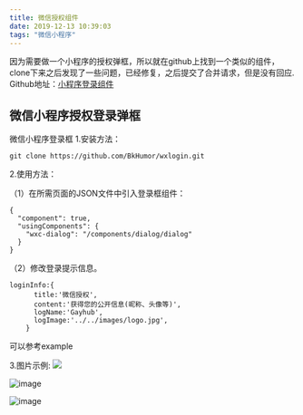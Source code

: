```yaml
---
title: 微信授权组件
date: 2019-12-13 10:39:03
tags: "微信小程序"
---
```

因为需要做一个小程序的授权弹框，所以就在github上找到一个类似的组件，clone下来之后发现了一些问题，已经修复，之后提交了合并请求，但是没有回应.
Github地址：[小程序登录组件]([https://github.com/AnsonZnl/wxlogin](https://github.com/AnsonZnl/wxlogin)
)

## 微信小程序授权登录弹框

微信小程序登录框
1.安装方法：

```
git clone https://github.com/BkHumor/wxlogin.git
```
2.使用方法：

（1）在所需页面的JSON文件中引入登录框组件：

```
{
  "component": true,
  "usingComponents": {
    "wxc-dialog": "/components/dialog/dialog"
  }
}
```
（2）修改登录提示信息。

```
loginInfo:{
      title:'微信授权',
      content:'获得您的公开信息(昵称、头像等)',
      logName:'Gayhub',
      logImage:'../../images/logo.jpg',
    }
```

可以参考example


3.图片示例:
![](https://upload-images.jianshu.io/upload_images/7072486-70ad5a236b2de8c1.png)

![image](https://upload-images.jianshu.io/upload_images/7072486-b4ae4977f0f1806e?imageMogr2/auto-orient/strip%7CimageView2/2/w/1240)
 
![image](https://upload-images.jianshu.io/upload_images/7072486-fd68e9bffaadb33d?imageMogr2/auto-orient/strip%7CimageView2/2/w/1240)


 

